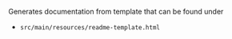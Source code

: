 Generates documentation from template 
that can be found under 
- `src/main/resources/readme-template.html`
